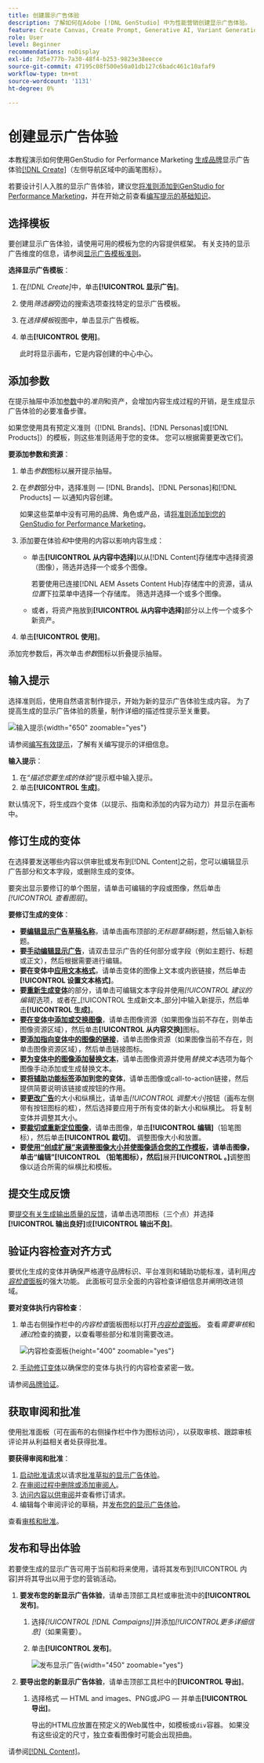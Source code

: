 ```yaml
---
title: 创建展示广告体验
description: 了解如何在Adobe [!DNL GenStudio] 中为性能营销创建显示广告体验。
feature: Create Canvas, Create Prompt, Generative AI, Variant Generation, Content Generation
role: User
level: Beginner
recommendations: noDisplay
exl-id: 7d5e777b-7a30-48f4-b253-9823e38eecce
source-git-commit: 47195c08f500e50a01db127c6badc461c10afaf9
workflow-type: tm+mt
source-wordcount: '1131'
ht-degree: 0%

---
```


# 创建显示广告体验

本教程演示如何使用GenStudio for Performance Marketing [生成品牌](display-ad-experiences.md)显示广告体验[[!DNL Create]](/help/user-guide/create/overview.md)（左侧导航区域中的画笔图标）。

若要设计引人入胜的显示广告体验，建议您[将准则添加到GenStudio for Performance Marketing](/help/user-guide/guidelines/add-guidelines.md)，并在开始之前查看[编写提示的基础知识](/help/user-guide/effective-prompts.md)。

## 选择模板

要创建显示广告体验，请使用可用的模板为您的内容提供框架。 有关支持的显示广告维度的信息，请参阅[显示广告模板准则](/help/user-guide/templates/display-template.md)。

**选择显示广告模板**：

1. 在&#x200B;_[!DNL Create]_&#x200B;中，单击&#x200B;**[!UICONTROL 显示广告]**。
1. 使用&#x200B;_筛选器_&#x200B;旁边的搜索选项查找特定的显示广告模板。
1. 在&#x200B;_选择模板_&#x200B;视图中，单击显示广告模板。
1. 单击&#x200B;**[!UICONTROL 使用]**。

   此时将显示画布，它是内容创建的中心中心。

## 添加参数

在提示抽屉中添加[参数](/help/user-guide/guidelines/overview.md)中的&#x200B;_准则_&#x200B;和资产，会增加内容生成过程的开销，是生成显示广告体验的必要准备步骤。

如果您使用具有预定义准则（[!DNL Brands]、[!DNL Personas]或[!DNL Products]）的模板，则这些准则适用于您的变体。 您可以根据需要更改它们。

**要添加参数和资源**：

1. 单击&#x200B;_参数_&#x200B;图标以展开提示抽屉。
1. 在&#x200B;_参数_&#x200B;部分中，选择准则 — [!DNL Brands]、[!DNL Personas]和[!DNL Products] — 以通知内容创建。

   如果这些菜单中没有可用的品牌、角色或产品，请[将准则添加到您的GenStudio for Performance Marketing](/help/user-guide/guidelines/add-guidelines.md)。

1. 添加要在体验&#x200B;*和*&#x200B;中使用的内容以影响内容生成：
   * 单击&#x200B;**[!UICONTROL 从内容中选择]**&#x200B;以从[!DNL Content]存储库中选择资源（图像），筛选并选择一个或多个图像。

     若要使用已连接[!DNL AEM Assets Content Hub]存储库中的资源，请从&#x200B;_位置_&#x200B;下拉菜单中选择一个存储库。 筛选并选择一个或多个图像。

   * 或者，将资产拖放到&#x200B;**[!UICONTROL 从内容中选择]**&#x200B;部分以上传一个或多个新资产。
1. 单击&#x200B;**[!UICONTROL 使用]**。

添加完参数后，再次单击&#x200B;_参数_&#x200B;图标以折叠提示抽屉。

## 输入提示

选择准则后，使用自然语言制作提示，开始为新的显示广告体验生成内容。 为了提高生成的显示广告体验的质量，制作详细的描述性提示至关重要。

![输入提示](/help/assets/prompt-displayad.png){width="650" zoomable="yes"}

请参阅[编写有效提示](/help/user-guide/effective-prompts.md)，了解有关编写提示的详细信息。

**输入提示**：

1. 在&#x200B;_“描述您要生成的体验”_&#x200B;提示框中输入提示。
1. 单击&#x200B;**[!UICONTROL 生成]**。

默认情况下，将生成四个变体（以提示、指南和添加的内容为动力）并显示在画布中。

## 修订生成的变体

在选择要发送哪些内容以供审批或发布到[!DNL Content]之前，您可以编辑显示广告部分和文本字段，或删除生成的变体。

要突出显示要修订的单个图层，请单击可编辑的字段或图像，然后单击&#x200B;_[!UICONTROL 查看图层]_。

**要修订生成的变体**：

* **要[编辑显示广告草稿名称](/help/user-guide/create/manage-variants.md#change-draft-name)**，请单击画布顶部的&#x200B;_无标题草稿_&#x200B;标题，然后输入新标题。
* **要[手动编辑显示广告](/help/user-guide/create/manage-variants.md#manually-edit-text)**，请双击显示广告的任何部分或字段（例如主题行、标题或正文），然后根据需要进行编辑。
* **要在变体中[应用文本格式](/help/user-guide/create/manage-variants.md#manually-edit-text)**，请单击变体的图像上文本或内嵌链接，然后单击&#x200B;**[!UICONTROL 设置文本格式]**。
* **要[重新生成变体](/help/user-guide/create/manage-variants.md#re-generate-sections)**&#x200B;的部分，请单击可编辑文本字段并使用&#x200B;_[!UICONTROL 建议的编辑]_&#x200B;选项，或者在_[!UICONTROL 生成新文本_部分]中输入新提示，然后单击&#x200B;**[!UICONTROL 生成]**。
* **要[在变体中添加或交换图像](/help/user-guide/create/manage-variants.md#swap-image)**，请单击图像资源（如果图像当前不存在，则单击图像资源区域），然后单击&#x200B;**[!UICONTROL 从内容交换]**&#x200B;图标。
* **要[添加指向变体中的图像的链接](/help/user-guide/create/manage-variants.md#add-image-link)**，请单击图像资源（如果图像当前不存在，则单击图像资源区域），然后单击链接图标。
* **要[为变体中的图像添加替换文本](/help/user-guide/create/manage-variants.md#add-alt-text-for-images)**，请单击图像资源并使用&#x200B;_替换文本_&#x200B;选项为每个图像手动添加或生成替换文本。
* **要[将辅助功能标签](/help/user-guide/create/manage-variants.md#add-accessibility-labels)添加到您的变体**，请单击图像或call-to-action链接，然后提供简要说明该链接或按钮的作用。
* **要[更改广告](/help/user-guide/create/manage-variants.md#change-aspect-ratio)**&#x200B;的大小和纵横比，请单击&#x200B;_[!UICONTROL 调整大小]_&#x200B;按钮（画布左侧带有按钮图标的框），然后选择要应用于所有变体的新大小和纵横比。 将复制变体并调整其大小。
* **要[裁切或重新定位图像](/help/user-guide/create/manage-variants.md#crop-assets)**，请单击图像，单击&#x200B;**[!UICONTROL 编辑]**（铅笔图标），然后单击&#x200B;**[!UICONTROL 裁切]**。 调整图像大小和放置。
* **要[使用“创成扩展”来调整图像大小并使图像适合您的工作模板](/help/user-guide/create/manage-variants.md#use-generative-expand)，请单击图像，单击“编辑”**&#x200B;**[!UICONTROL （铅笔图标），然后]**&#x200B;展开&#x200B;**[!UICONTROL 。]**&#x200B;调整图像以适合所需的纵横比和模板。

<!-- # Preview for device
When revising and preparing email experiences, you can toggle between previews for desktop and mobile views to ensure coherence and visual appeal of draft variants.
**To preview variants for desktop and mobile devices** toggle the device preview option—between **desktop** and **mobile**—in the right menu bar (computer and phone icons) to preview how variants appear. -->

## 提交生成反馈

要[提交有关生成输出质量的反馈](/help/user-guide/create/manage-variants.md#generation-feedback)，请单击选项图标（三个点）并选择&#x200B;**[!UICONTROL 输出良好]**&#x200B;或&#x200B;**[!UICONTROL 输出不良]**。

## 验证内容检查对齐方式

要优化生成的变体并确保严格遵守品牌标识、平台准则和辅助功能标准，请利用&#x200B;[_内容检查_&#x200B;面板](/help/user-guide/guidelines/brand-validation.md#content-check-panel)的强大功能。 此面板可显示全面的内容检查详细信息并阐明改进领域。

**要对变体执行内容检查**：

1. 单击右侧操作栏中的&#x200B;_内容检查_&#x200B;面板图标以打开&#x200B;[_内容检查_&#x200B;面板](/help/user-guide/guidelines/brand-validation.md#content-check-panel)。 查看&#x200B;*需要审核*&#x200B;和&#x200B;*通过*&#x200B;检查的摘要，以查看哪些部分和准则需要改进。

   ![_内容检查_&#x200B;面板](/help/assets/content-check-panel.png){height="400" zoomable="yes"}

1. [手动修订变体](#revise-generated-variants)以确保您的变体与执行的内容检查紧密一致。

请参阅[品牌验证](/help/user-guide/guidelines/brand-validation.md)。

## 获取审阅和批准

使用批准面板（可在画布的右侧操作栏中作为图标访问），以获取审核、跟踪审核评论并从利益相关者处获得批准。

**要获得审阅和批准**：

1. [启动批准请求](/help/user-guide/approvals/request-review.md)以请求[批准草拟的显示广告体验](/help/user-guide/approvals/approve-content.md)。
1. [在审阅过程中删除或添加审阅人](/help/user-guide/approvals/review-and-edit.md#manage-approvals)。
1. [访问内容以供审阅](/help/user-guide/approvals/review-and-edit.md#access-content-for-review)并查看修订请求。
1. 编辑每个审阅评论的草稿，并[发布您的显示广告体验](#publish-and-export-experience)。

查看[审核和批准](/help/user-guide/approvals/overview.md)。

## 发布和导出体验

若要使生成的显示广告可用于当前和将来使用，请将其发布到[!UICONTROL 内容]并将其导出以用于您的营销活动。

1. **要发布您的新显示广告体验**，请单击顶部工具栏或审批流中的&#x200B;**[!UICONTROL 发布]**。
   1. 选择&#x200B;_[!UICONTROL [!DNL Campaigns]]_&#x200B;并添加&#x200B;_[!UICONTROL &#x200B;更多详细信息&#x200B;]_（如果需要）。
   1. 单击&#x200B;**[!UICONTROL 发布]**。

      ![发布显示广告](/help/assets/publish-displayad.png){width="450" zoomable="yes"}

1. **要导出您的新显示广告体验**，请单击顶部工具栏中的&#x200B;**[!UICONTROL 导出]**。
   1. 选择格式 — HTML and images、PNG或JPG — 并单击&#x200B;**[!UICONTROL 导出]**。

      导出的HTML应放置在预定义的Web属性中，如模板或`div`容器。 如果没有这些设定的尺寸，独立查看图像时可能会出现扭曲。

请参阅[[!DNL Content]](/help/user-guide/content/overview.md#search-and-find-approved-content)。
